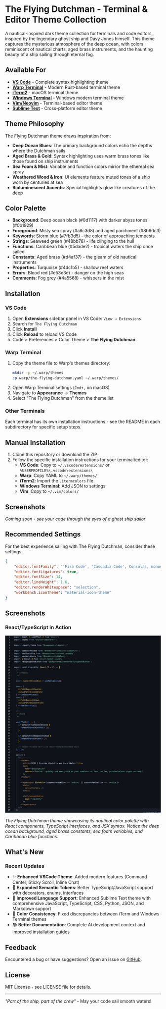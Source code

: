 # The Flying Dutchman - Terminal & Editor Theme Collection

A nautical-inspired dark theme collection for terminals and code editors, inspired by the legendary ghost ship and Davy Jones himself. This theme captures the mysterious atmosphere of the deep ocean, with colors reminiscent of nautical charts, aged brass instruments, and the haunting beauty of a ship sailing through eternal fog.

## Available For

- **[VS Code](./themes/)** - Complete syntax highlighting theme
- **[Warp Terminal](./warp/)** - Modern Rust-based terminal theme
- **[iTerm2](./iterm/)** - macOS terminal theme
- **[Windows Terminal](./windows-terminal/)** - Windows modern terminal theme
- **[Vim/Neovim](./vim/)** - Terminal-based editor theme
- **[Sublime Text](./sublime-text/)** - Cross-platform editor theme

## Theme Philosophy

The Flying Dutchman theme draws inspiration from:
- **Deep Ocean Blues**: The primary background colors echo the depths where the Dutchman sails
- **Aged Brass & Gold**: Syntax highlighting uses warm brass tones like those found on ship instruments
- **Sea Foam & Mist**: Variable and function colors mirror the ethereal sea spray
- **Weathered Wood & Iron**: UI elements feature muted tones of a ship worn by centuries at sea
- **Bioluminescent Accents**: Special highlights glow like creatures of the deep

## Color Palette

- **Background**: Deep ocean black (#0d1117) with darker abyss tones (#0b1929)
- **Foreground**: Misty sea spray (#a8c3d8) and aged parchment (#8b9dc3)
- **Keywords**: Storm blue (#7fb3d5) - the color of approaching tempests
- **Strings**: Seaweed green (#48bb78) - life clinging to the hull
- **Functions**: Caribbean blue (#5dade2) - tropical waters the ship once sailed
- **Constants**: Aged brass (#d4af37) - the gleam of old nautical instruments
- **Properties**: Turquoise (#4dc1b5) - shallow reef waters
- **Errors**: Blood red (#e53e3e) - danger on the high seas
- **Comments**: Fog grey (#4a5568) - whispers in the mist

## Installation

### VS Code
1. Open **Extensions** sidebar panel in VS Code: `View → Extensions`
2. Search for `The Flying Dutchman`
3. Click **Install**
4. Click **Reload** to reload VS Code
5. Code > Preferences > Color Theme > **The Flying Dutchman**

### Warp Terminal
1. Copy the theme file to Warp's themes directory:
   ```bash
   mkdir -p ~/.warp/themes
   cp warp/the-flying-dutchman.yaml ~/.warp/themes/
   ```
2. Open Warp Terminal settings (`Cmd+,` on macOS)
3. Navigate to **Appearance** → **Themes**
4. Select "The Flying Dutchman" from the theme list

### Other Terminals
Each terminal has its own installation instructions - see the README in each subdirectory for specific setup steps.

## Manual Installation

1. Clone this repository or download the ZIP
2. Follow the specific installation instructions for your terminal/editor:
   - **VS Code**: Copy to `~/.vscode/extensions/` or `%USERPROFILE%\.vscode\extensions\`
   - **Warp**: Copy YAML to `~/.warp/themes/`
   - **iTerm2**: Import the `.itermcolors` file
   - **Windows Terminal**: Add JSON to settings
   - **Vim**: Copy to `~/.vim/colors/`

## Screenshots

*Coming soon - see your code through the eyes of a ghost ship sailor*

## Recommended Settings

For the best experience sailing with The Flying Dutchman, consider these settings:

```json
{
    "editor.fontFamily": "'Fira Code', 'Cascadia Code', Consolas, monospace",
    "editor.fontLigatures": true,
    "editor.fontSize": 14,
    "editor.lineHeight": 1.6,
    "editor.renderWhitespace": "selection",
    "workbench.iconTheme": "material-icon-theme"
}
```

## Screenshots

### React/TypeScript in Action
![The Flying Dutchman theme showing React/TypeScript code with beautiful syntax highlighting](./screenshots/react-typescript-example.png)

*The Flying Dutchman theme showcasing its nautical color palette with React components, TypeScript interfaces, and JSX syntax. Notice the deep ocean background, aged brass constants, sea foam variables, and Caribbean blue functions.*

## What's New

### Recent Updates
- ✨ **Enhanced VSCode Theme**: Added modern features (Command Center, Sticky Scroll, Inline Chat)
- 🔧 **Expanded Semantic Tokens**: Better TypeScript/JavaScript support with decorators, enums, interfaces
- 🎨 **Improved Language Support**: Enhanced Sublime Text theme with comprehensive JavaScript, TypeScript, CSS, Python, JSON, and Markdown support
- 🐛 **Color Consistency**: Fixed discrepancies between iTerm and Windows Terminal themes
- 📚 **Better Documentation**: Complete AI development context and improved installation guides

## Feedback

Encountered a bug or have suggestions? Open an issue on [GitHub](https://github.com/ADWilkinson/the-flying-dutchman-theme/issues).

## License

MIT License - see LICENSE file for details.

---

*"Part of the ship, part of the crew"* - May your code sail smooth waters!